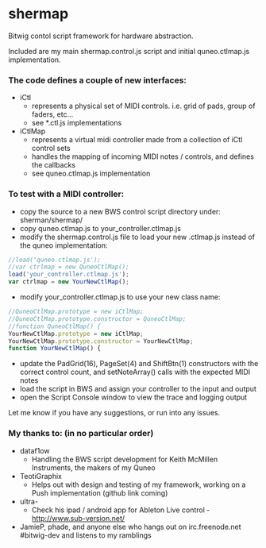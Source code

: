 shermap
=======

Bitwig contol script framework for hardware abstraction.

Included are my main shermap.control.js script and initial quneo.ctlmap.js implementation. 

  

### The code defines a couple of new interfaces:
- iCtl 
  - represents a physical set of MIDI controls. i.e. grid of pads, group of faders, etc...
  - see \*.ctl.js implementations
- iCtlMap 
  - represents a virtual midi controller made from a collection of iCtl control sets
  - handles the mapping of incoming MIDI notes / controls, and defines the callbacks
  - see quneo.ctlmap.js implementation

  

### To test with a MIDI controller:
- copy the source to a new BWS control script directory under: sherman/shermap/
- copy quneo.ctlmap.js to your_controller.ctlmap.js
- modify the shermap.control.js file to load your new .ctlmap.js instead of the quneo implementation:
```javascript
//load('quneo.ctlmap.js'); 
//var ctrlmap = new QuneoCtlMap(); 
load('your_controller.ctlmap.js'); 
var ctrlmap = new YourNewCtlMap(); 
```

- modify your_controller.ctlmap.js to use your new class name:
```javascript
//QuneoCtlMap.prototype = new iCtlMap;
//QuneoCtlMap.prototype.constructor = QuneoCtlMap;
//function QuneoCtlMap() {
YourNewCtlMap.prototype = new iCtlMap;
YourNewCtlMap.prototype.constructor = YourNewCtlMap;
function YourNewCtlMap() {
```

- update the PadGrid(16), PageSet(4) and ShiftBtn(1) constructors with the correct control count, and setNoteArray() calls with the expected MIDI notes
- load the script in BWS and assign your controller to the input and output
- open the Script Console window to view the trace and logging output


Let me know if you have any suggestions, or run into any issues.


### My thanks to: (in no particular order)

- dataf1ow
  - Handling the BWS script development for Keith McMillen Instruments, the makers of my Quneo
- TeotiGraphix
  - Helps out with design and testing of my framework, working on a Push implementation (github link coming)
- ultra-
  - Check his ipad / android app for Ableton Live control - http://www.sub-version.net/
- JamieP, phade, and anyone else who hangs out on irc.freenode.net #bitwig-dev and listens to my ramblings

